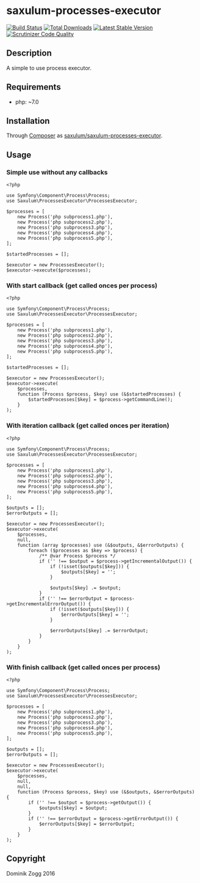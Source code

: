 # saxulum-processes-executor

[![Build Status](https://api.travis-ci.org/saxulum/saxulum-processes-executor.png?branch=master)](https://travis-ci.org/saxulum/saxulum-processes-executor)
[![Total Downloads](https://poser.pugx.org/saxulum/saxulum-processes-executor/downloads.png)](https://packagist.org/packages/saxulum/saxulum-processes-executor)
[![Latest Stable Version](https://poser.pugx.org/saxulum/saxulum-processes-executor/v/stable.png)](https://packagist.org/packages/saxulum/saxulum-processes-executor)
[![Scrutinizer Code Quality](https://scrutinizer-ci.com/g/saxulum/saxulum-processes-executor/badges/quality-score.png?b=master)](https://scrutinizer-ci.com/g/saxulum/saxulum-processes-executor/?branch=master)

## Description

A simple to use process executor.

## Requirements

 * php: ~7.0

## Installation

Through [Composer](http://getcomposer.org) as [saxulum/saxulum-processes-executor][1].

## Usage

### Simple use without any callbacks

```{.php}
<?php

use Symfony\Component\Process\Process;
use Saxulum\ProcessesExecutor\ProcessesExecutor;

$processes = [
    new Process('php subprocess1.php'),
    new Process('php subprocess2.php'),
    new Process('php subprocess3.php'),
    new Process('php subprocess4.php'),
    new Process('php subprocess5.php'),
];

$startedProcesses = [];

$executor = new ProcessesExecutor();
$executor->execute($processes);
```


### With start callback (get called onces per process)

```{.php}
<?php

use Symfony\Component\Process\Process;
use Saxulum\ProcessesExecutor\ProcessesExecutor;

$processes = [
    new Process('php subprocess1.php'),
    new Process('php subprocess2.php'),
    new Process('php subprocess3.php'),
    new Process('php subprocess4.php'),
    new Process('php subprocess5.php'),
];

$startedProcesses = [];

$executor = new ProcessesExecutor();
$executor->execute(
    $processes,
    function (Process $process, $key) use (&$startedProcesses) {
        $startedProcesses[$key] = $process->getCommandLine();
    }
);
```

### With iteration callback (get called onces per iteration)

```{.php}
<?php

use Symfony\Component\Process\Process;
use Saxulum\ProcessesExecutor\ProcessesExecutor;

$processes = [
    new Process('php subprocess1.php'),
    new Process('php subprocess2.php'),
    new Process('php subprocess3.php'),
    new Process('php subprocess4.php'),
    new Process('php subprocess5.php'),
];

$outputs = [];
$errorOutputs = [];

$executor = new ProcessesExecutor();
$executor->execute(
    $processes,
    null,
    function (array $processes) use (&$outputs, &$errorOutputs) {
        foreach ($processes as $key => $process) {
            /** @var Process $process */
            if ('' !== $output = $process->getIncrementalOutput()) {
                if (!isset($outputs[$key])) {
                    $outputs[$key] = '';
                }

                $outputs[$key] .= $output;
            }
            if ('' !== $errorOutput = $process->getIncrementalErrorOutput()) {
                if (!isset($outputs[$key])) {
                    $errorOutputs[$key] = '';
                }

                $errorOutputs[$key] .= $errorOutput;
            }
        }
    }
);
```

### With finish callback (get called onces per process)

```{.php}
<?php

use Symfony\Component\Process\Process;
use Saxulum\ProcessesExecutor\ProcessesExecutor;

$processes = [
    new Process('php subprocess1.php'),
    new Process('php subprocess2.php'),
    new Process('php subprocess3.php'),
    new Process('php subprocess4.php'),
    new Process('php subprocess5.php'),
];

$outputs = [];
$errorOutputs = [];

$executor = new ProcessesExecutor();
$executor->execute(
    $processes,
    null,
    null,
    function (Process $process, $key) use (&$outputs, &$errorOutputs) {
        if ('' !== $output = $process->getOutput()) {
            $outputs[$key] = $output;
        }
        if ('' !== $errorOutput = $process->getErrorOutput()) {
            $errorOutputs[$key] = $errorOutput;
        }
    }
);
```

[1]: https://packagist.org/packages/saxulum/saxulum-processes-executor

## Copyright

Dominik Zogg 2016
